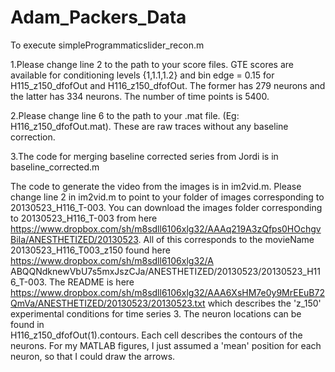 Adam_Packers_Data
=================

To execute simpleProgrammaticslider_recon.m

1.Please change line 2 to the path to your score files. GTE scores are available for conditioning levels {1,1.1,1.2} and bin edge = 0.15 for 
H115_z150_dfofOut and H116_z150_dfofOut. The former has 279 neurons and the latter has 334 neurons.
The number of time points is 5400.

2.Please change line 6 to the path to your .mat file. (Eg: H116_z150_dfofOut.mat). These are raw traces 
without any baseline correction.

3.The code for merging baseline corrected series from Jordi is in baseline_corrected.m

The code to generate the video from the images is in im2vid.m. Please change line 2 in im2vid.m to point to your folder of 
images corresponding to 20130523_H116_T-003. You can download the images folder corresponding to
20130523_H116_T-003 from here https://www.dropbox.com/sh/m8sdll6106xlg32/AAAq219A3zQfps0HOchgvBiIa/ANESTHETIZED/20130523.
All of this corresponds to the movieName 20130523_H116_T003_z150 found here https://www.dropbox.com/sh/m8sdll6106xlg32/A
ABQQNdknewVbU7s5mxJszCJa/ANESTHETIZED/20130523/20130523_H116_T-003.
The README is here https://www.dropbox.com/sh/m8sdll6106xlg32/AAA6XsHM7e0y9MrEEuB72QmVa/ANESTHETIZED/20130523/20130523.txt
which describes the 'z_150' experimental conditions for time series 3. The neuron locations can be found in  
H116_z150_dfofOut(1).contours. Each cell describes the contours of the neurons. For my MATLAB figures, I just 
assumed a 'mean' position for each neuron, so that I could draw the arrows.
